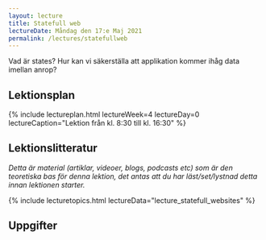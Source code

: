 ```yaml
---
layout: lecture
title: Statefull web
lectureDate: Måndag den 17:e Maj 2021
permalink: /lectures/statefullweb
---
```


Vad är states? Hur kan vi säkerställa att applikation kommer ihåg data imellan anrop?

## Lektionsplan

{% include lectureplan.html lectureWeek=4 lectureDay=0 lectureCaption="Lektion från kl. 8:30 till kl. 16:30" %}

## Lektionslitteratur
*Detta är material (artiklar, videoer, blogs, podcasts etc) som är den teoretiska bas för denna lektion, det antas att du har läst/set/lystnad detta innan lektionen starter.*

{% include lecturetopics.html lectureData="lecture_statefull_websites" %}

## Uppgifter

